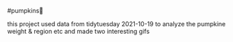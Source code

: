 #pumpkins🎃

this project used data from tidytuesday 2021-10-19 to analyze the pumpkine weight & region etc and made two interesting gifs

